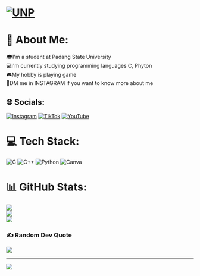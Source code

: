 # [![UNP](https://unp.ac.id/nfs-assets/all/images/logo_unp_white.png)](https://unp.ac.id/)
# 💫 About Me:
🎓I'm a student at Padang State University<br>💻I'm currently studying programming languages C, Phyton<br>🎮My hobby is playing game<br>💬DM me in INSTAGRAM if you want to know more about me


## 🌐 Socials:
[![Instagram](https://img.shields.io/badge/Instagram-%23E4405F.svg?logo=Instagram&logoColor=white)](https://instagram.com/rendpac) [![TikTok](https://img.shields.io/badge/TikTok-%23000000.svg?logo=TikTok&logoColor=white)](https://tiktok.com/@happypluto9) [![YouTube](https://img.shields.io/badge/YouTube-%23FF0000.svg?logo=YouTube&logoColor=white)](https://youtube.com/@rendibrandon7283) 

# 💻 Tech Stack:
![C](https://img.shields.io/badge/c-%2300599C.svg?style=for-the-badge&logo=c&logoColor=white) ![C++](https://img.shields.io/badge/c++-%2300599C.svg?style=for-the-badge&logo=c%2B%2B&logoColor=white) ![Python](https://img.shields.io/badge/python-3670A0?style=for-the-badge&logo=python&logoColor=ffdd54) ![Canva](https://img.shields.io/badge/Canva-%2300C4CC.svg?style=for-the-badge&logo=Canva&logoColor=white)
# 📊 GitHub Stats:
![](https://github-readme-stats.vercel.app/api?username=RendiAigoBrandon&theme=yeblu&hide_border=false&include_all_commits=true&count_private=false)<br/>
![](https://github-readme-streak-stats.herokuapp.com/?user=RendiAigoBrandon&theme=yeblu&hide_border=false)<br/>
![](https://github-readme-stats.vercel.app/api/top-langs/?username=RendiAigoBrandon&theme=yeblu&hide_border=false&include_all_commits=true&count_private=false&layout=compact)

### ✍️ Random Dev Quote
![](https://quotes-github-readme.vercel.app/api?type=horizontal&theme=tokyonight)

---
[![](https://visitcount.itsvg.in/api?id=RendiAigoBrandon&icon=0&color=6)](https://visitcount.itsvg.in)

<!-- Proudly created with GPRM ( https://gprm.itsvg.in ) -->
